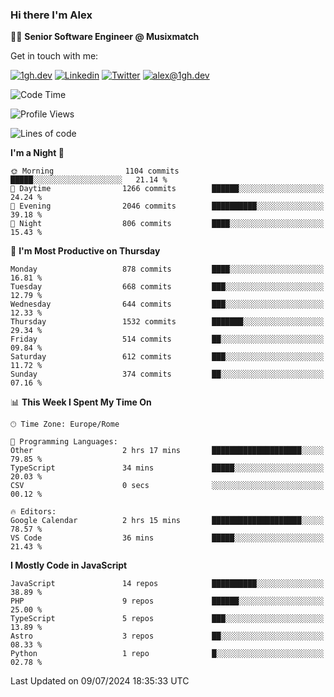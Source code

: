 ### Hi there I'm Alex

👨‍💻 __Senior Software Engineer @ Musixmatch__

Get in touch with me:

[![1gh.dev](https://img.shields.io/static/v1?label=1gh.dev&message=%20&color=red&logo=&style=flat-square&logoColor=white)](https://www.1gh.dev/)
[![Linkedin](https://img.shields.io/static/v1?label=Linkedin&message=%20&color=blue&logo=Linkedin&style=flat-square&logoColor=white)](https://linkedin.com/in/alexghirelli)
[![Twitter](https://img.shields.io/static/v1?label=Twitter&message=%20&color=blue&logo=Twitter&style=flat-square&logoColor=white)](https://twitter.com/alexGhirelli)
[![alex@1gh.dev](https://img.shields.io/static/v1?label=alex@1gh.dev&message=%20&color=red&logo=gmail&style=flat-square&logoColor=white)](mailto:alex@1gh.dev)

<!--START_SECTION:waka-->
![Code Time](http://img.shields.io/badge/Code%20Time-7%2C986%20hrs%2017%20mins-blue)

![Profile Views](http://img.shields.io/badge/Profile%20Views-0-blue)

![Lines of code](https://img.shields.io/badge/From%20Hello%20World%20I%27ve%20Written-25.6%20million%20lines%20of%20code-blue)

**I'm a Night 🦉** 

```text
🌞 Morning                1104 commits        █████░░░░░░░░░░░░░░░░░░░░   21.14 % 
🌆 Daytime                1266 commits        ██████░░░░░░░░░░░░░░░░░░░   24.24 % 
🌃 Evening                2046 commits        ██████████░░░░░░░░░░░░░░░   39.18 % 
🌙 Night                  806 commits         ████░░░░░░░░░░░░░░░░░░░░░   15.43 % 
```
📅 **I'm Most Productive on Thursday** 

```text
Monday                   878 commits         ████░░░░░░░░░░░░░░░░░░░░░   16.81 % 
Tuesday                  668 commits         ███░░░░░░░░░░░░░░░░░░░░░░   12.79 % 
Wednesday                644 commits         ███░░░░░░░░░░░░░░░░░░░░░░   12.33 % 
Thursday                 1532 commits        ███████░░░░░░░░░░░░░░░░░░   29.34 % 
Friday                   514 commits         ██░░░░░░░░░░░░░░░░░░░░░░░   09.84 % 
Saturday                 612 commits         ███░░░░░░░░░░░░░░░░░░░░░░   11.72 % 
Sunday                   374 commits         ██░░░░░░░░░░░░░░░░░░░░░░░   07.16 % 
```


📊 **This Week I Spent My Time On** 

```text
🕑︎ Time Zone: Europe/Rome

💬 Programming Languages: 
Other                    2 hrs 17 mins       ████████████████████░░░░░   79.85 % 
TypeScript               34 mins             █████░░░░░░░░░░░░░░░░░░░░   20.03 % 
CSV                      0 secs              ░░░░░░░░░░░░░░░░░░░░░░░░░   00.12 % 

🔥 Editors: 
Google Calendar          2 hrs 15 mins       ████████████████████░░░░░   78.57 % 
VS Code                  36 mins             █████░░░░░░░░░░░░░░░░░░░░   21.43 % 
```

**I Mostly Code in JavaScript** 

```text
JavaScript               14 repos            ██████████░░░░░░░░░░░░░░░   38.89 % 
PHP                      9 repos             ██████░░░░░░░░░░░░░░░░░░░   25.00 % 
TypeScript               5 repos             ███░░░░░░░░░░░░░░░░░░░░░░   13.89 % 
Astro                    3 repos             ██░░░░░░░░░░░░░░░░░░░░░░░   08.33 % 
Python                   1 repo              █░░░░░░░░░░░░░░░░░░░░░░░░   02.78 % 
```




 Last Updated on 09/07/2024 18:35:33 UTC
<!--END_SECTION:waka-->
